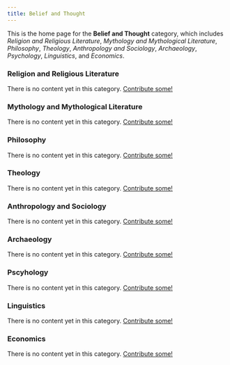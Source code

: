 ```yaml
---
title: Belief and Thought
---
```


This is the home page for the **Belief and Thought** category, which includes *Religion and Religious Literature*, *Mythology and Mythological Literature*, *Philosophy*, *Theology*, *Anthropology and Sociology*, *Archaeology*, *Psychology*, *Linguistics*, and *Economics*.

### Religion and Religious Literature

There is no content yet in this category. [Contribute some!](contribute.html)

### Mythology and Mythological Literature

There is no content yet in this category. [Contribute some!](contribute.html)

### Philosophy

There is no content yet in this category. [Contribute some!](contribute.html)

### Theology

There is no content yet in this category. [Contribute some!](contribute.html)

### Anthropology and Sociology

There is no content yet in this category. [Contribute some!](contribute.html)

### Archaeology

There is no content yet in this category. [Contribute some!](contribute.html)

### Pscyhology

There is no content yet in this category. [Contribute some!](contribute.html)

### Linguistics

There is no content yet in this category. [Contribute some!](contribute.html)

### Economics

There is no content yet in this category. [Contribute some!](contribute.html)
